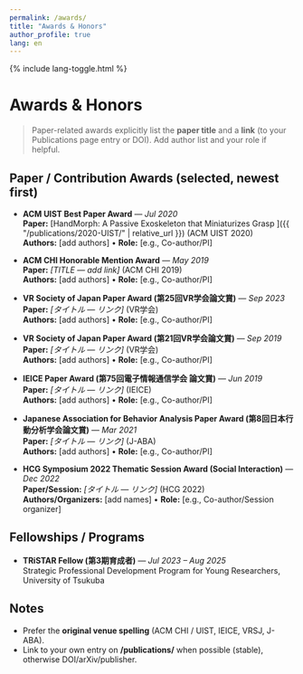 ```yaml
---
permalink: /awards/
title: "Awards & Honors"
author_profile: true
lang: en
---
```

{% include lang-toggle.html %}

# Awards & Honors

> Paper-related awards explicitly list the **paper title** and a **link** (to your Publications page entry or DOI). Add author list and your role if helpful.

## Paper / Contribution Awards (selected, newest first)

- **ACM UIST Best Paper Award** — *Jul 2020*  
  **Paper:** [HandMorph: A Passive Exoskeleton that Miniaturizes Grasp
]({{ "/publications/2020-UIST/" | relative_url }}) (ACM UIST 2020)  
  **Authors:** [add authors] • **Role:** [e.g., Co-author/PI]


- **ACM CHI Honorable Mention Award** — *May 2019*  
  **Paper:** _[TITLE — add link]_ (ACM CHI 2019)  
  **Authors:** [add authors] • **Role:** [e.g., Co-author/PI]

- **VR Society of Japan Paper Award (第25回VR学会論文賞)** — *Sep 2023*  
  **Paper:** _[タイトル — リンク]_ (VR学会)  
  **Authors:** [add authors] • **Role:** [e.g., Co-author/PI]

- **VR Society of Japan Paper Award (第21回VR学会論文賞)** — *Sep 2019*  
  **Paper:** _[タイトル — リンク]_ (VR学会)  
  **Authors:** [add authors] • **Role:** [e.g., Co-author/PI]

- **IEICE Paper Award (第75回電子情報通信学会 論文賞)** — *Jun 2019*  
  **Paper:** _[タイトル — リンク]_ (IEICE)  
  **Authors:** [add authors] • **Role:** [e.g., Co-author/PI]

- **Japanese Association for Behavior Analysis Paper Award (第8回日本行動分析学会論文賞)** — *Mar 2021*  
  **Paper:** _[タイトル — リンク]_ (J-ABA)  
  **Authors:** [add authors] • **Role:** [e.g., Co-author/PI]

- **HCG Symposium 2022 Thematic Session Award (Social Interaction)** — *Dec 2022*  
  **Paper/Session:** _[タイトル — リンク]_ (HCG 2022)  
  **Authors/Organizers:** [add names] • **Role:** [e.g., Co-author/Session organizer]

## Fellowships / Programs

- **TRiSTAR Fellow (第3期育成者)** — *Jul 2023 – Aug 2025*  
  Strategic Professional Development Program for Young Researchers, University of Tsukuba

## Notes
- Prefer the **original venue spelling** (ACM CHI / UIST, IEICE, VRSJ, J-ABA).  
- Link to your own entry on **/publications/** when possible (stable), otherwise DOI/arXiv/publisher.
